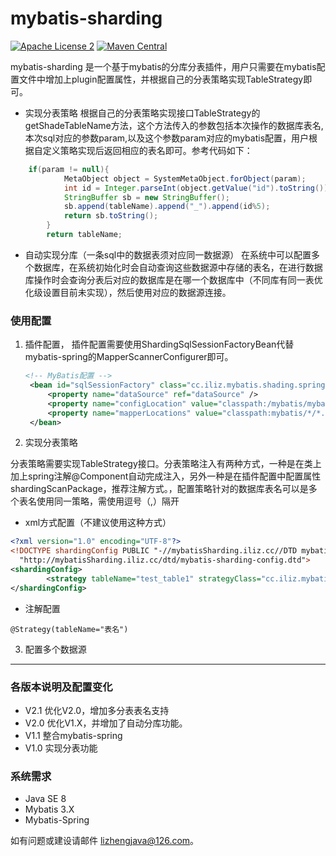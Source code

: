 # mybatis-sharding

[![Apache License 2](https://img.shields.io/badge/license-ASF2-blue.svg)](https://www.apache.org/licenses/LICENSE-2.0.txt)
[![Maven Central](https://maven-badges.herokuapp.com/maven-central/cc.iliz.mybatis.shading/mybatis-sharding/badge.svg)](https://maven-badges.herokuapp.com/maven-central/cc.iliz.mybatis.shading/mybatis-sharding)


mybatis-sharding 是一个基于mybatis的分库分表插件，用户只需要在mybatis配置文件中增加上plugin配置属性，并根据自己的分表策略实现TableStrategy即可。

- 实现分表策略
根据自己的分表策略实现接口TableStrategy的getShadeTableName方法，这个方法传入的参数包括本次操作的数据库表名,本次sql对应的参数param,以及这个参数param对应的mybatis配置，用户根据自定义策略实现后返回相应的表名即可。参考代码如下：
```java
	if(param != null){
			MetaObject object = SystemMetaObject.forObject(param);
			int id = Integer.parseInt(object.getValue("id").toString());
			StringBuffer sb = new StringBuffer();
			sb.append(tableName).append("_").append(id%5);
			return sb.toString();
		}
		return tableName;
```

- 自动实现分库（一条sql中的数据表须对应同一数据源）
在系统中可以配置多个数据库，在系统初始化时会自动查询这些数据源中存储的表名，在进行数据库操作时会查询分表后对应的数据库是在哪一个数据库中（不同库有同一表优化级设置目前未实现），然后使用对应的数据源连接。

### 使用配置

1. 插件配置，
插件配置需要使用ShardingSqlSessionFactoryBean代替mybatis-spring的MapperScannerConfigurer即可。
   ```xml
   <!-- MyBatis配置 -->
    <bean id="sqlSessionFactory" class="cc.iliz.mybatis.shading.spring.ShardingSqlSessionFactoryBean">
        <property name="dataSource" ref="dataSource" />
        <property name="configLocation" value="classpath:/mybatis/mybatis-config.xml" />
        <property name="mapperLocations" value="classpath:mybatis/*/*.xml" />
    </bean>
   ```

2. 实现分表策略

分表策略需要实现TableStrategy接口。分表策略注入有两种方式，一种是在类上加上spring注解@Component自动完成注入，另外一种是在插件配置中配置属性shardingScanPackage，推荐注解方式。，配置策略针对的数据库表名可以是多个表名使用同一策略，需使用逗号（,）隔开
- xml方式配置（不建议使用这种方式）
```xml
<?xml version="1.0" encoding="UTF-8"?>
<!DOCTYPE shardingConfig PUBLIC "-//mybatisSharding.iliz.cc//DTD mybatisSharding 1.0//EN"
  "http://mybatisSharding.iliz.cc/dtd/mybatis-sharding-config.dtd">
<shardingConfig>
        <strategy tableName="test_table1" strategyClass="cc.iliz.mybatis.shading.strategy.TestTable1TableStrategy"/>
</shardingConfig>
```
- 注解配置
```
@Strategy(tableName="表名")
```

3. 配置多个数据源


---

### 各版本说明及配置变化

- V2.1 优化V2.0，增加多分表表名支持
- V2.0 优化V1.X，并增加了自动分库功能。
- V1.1 整合mybatis-spring
- V1.0 实现分表功能

### 系统需求

- Java SE 8
- Mybatis 3.X
- Mybatis-Spring

如有问题或建设请邮件 lizhengjava@126.com。
